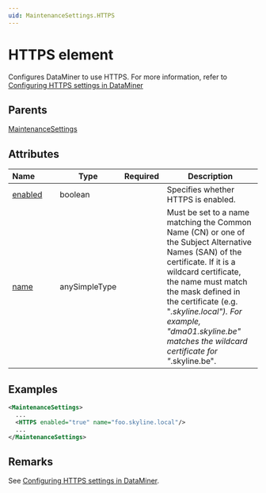 ```yaml
---
uid: MaintenanceSettings.HTTPS
---
```


# HTTPS element

Configures DataMiner to use HTTPS. For more information, refer to [Configuring HTTPS settings in DataMiner](xref:Setting_up_HTTPS_on_a_DMA#configuring-https-in-dataminer)

## Parents

[MaintenanceSettings](xref:MaintenanceSettings)

## Attributes

| Name&#160;&#160;&#160;&#160;&#160;&#160;&#160;&#160; | Type | Required | Description |
| --- | --- | --- | --- |
| [enabled](xref:MaintenanceSettings.HTTPS-enabled) | boolean |  | Specifies whether HTTPS is enabled. |
| [name](xref:MaintenanceSettings.HTTPS-name) | anySimpleType |  | Must be set to a name matching the Common Name (CN) or one of the Subject Alternative Names (SAN) of the certificate. If it is a wildcard certificate, the name must match the mask defined in the certificate (e.g. "*.skyline.local"). For example, "dma01.skyline.be" matches the wildcard certificate for "*.skyline.be". |

## Examples

```xml
<MaintenanceSettings>
  ...
  <HTTPS enabled="true" name="foo.skyline.local"/>
  ...
</MaintenanceSettings>
```

## Remarks

See [Configuring HTTPS settings in DataMiner](xref:Setting_up_HTTPS_on_a_DMA#configuring-https-in-dataminer).
